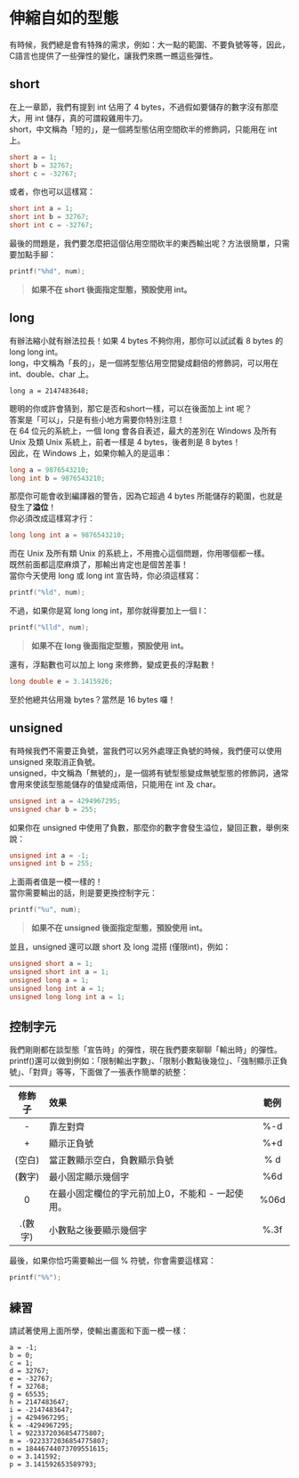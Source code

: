 # 伸縮自如的型態
有時候，我們總是會有特殊的需求，例如：大一點的範圍、不要負號等等，因此，C語言也提供了一些彈性的變化，讓我們來瞧一瞧這些彈性。

## short
在上一章節，我們有提到 int 佔用了 4 bytes，不過假如要儲存的數字沒有那麼大，用 int 儲存，真的可謂殺雞用牛刀。  
short，中文稱為「短的」，是一個將型態佔用空間砍半的修飾詞，只能用在 int 上。  
```c++
short a = 1;
short b = 32767;
short c = -32767;
```
或者，你也可以這樣寫：  
```c++
short int a = 1;
short int b = 32767;
short int c = -32767;
```
最後的問題是，我們要怎麼把這個佔用空間砍半的東西輸出呢？方法很簡單，只需要加點手腳：  
```c++
printf("%hd", num);
```

> **如果不在 short 後面指定型態，預設使用 int。**

## long
有辦法縮小就有辦法拉長！如果 4 bytes 不夠你用，那你可以試試看 8 bytes 的 long long int。  
long，中文稱為「長的」，是一個將型態佔用空間變成翻倍的修飾詞，可以用在 int、double、char 上。     
```
long a = 2147483648;
```
聰明的你或許會猜到，那它是否和short一樣，可以在後面加上 int 呢？  
答案是「可以」，只是有些小地方需要你特別注意！  
在 64 位元的系統上，一個 long 會各自表述，最大的差別在 Windows 及所有 Unix 及類 Unix 系統上，前者一樣是 4 bytes，後者則是 8 bytes！  
因此，在 Windows 上，如果你輸入的是這串：
```c++
long a = 9876543210;
long int b = 9876543210;
```
那麼你可能會收到編譯器的警告，因為它超過 4 bytes 所能儲存的範圍，也就是發生了**溢位**！  
你必須改成這樣寫才行：
```c++
long long int a = 9876543210;
```
而在 Unix 及所有類 Unix 的系統上，不用擔心這個問題，你用哪個都一樣。  
既然前面都這麼麻煩了，那輸出肯定也是個苦差事！  
當你今天使用 long 或 long int 宣告時，你必須這樣寫：
```c++
printf("%ld", num);
```
不過，如果你是寫 long long int，那你就得要加上一個 l：
```c++
printf("%lld", num);
```

> **如果不在 long 後面指定型態，預設使用 int。**

還有，浮點數也可以加上 long 來修飾，變成更長的浮點數！  
```c++
long double e = 3.1415926;
```
至於他總共佔用幾 bytes？當然是 16 bytes 囉！  



## unsigned
有時候我們不需要正負號，當我們可以另外處理正負號的時候，我們便可以使用 unsigned 來取消正負號。  
unsigned，中文稱為「無號的」，是一個將有號型態變成無號型態的修飾詞，通常會用來使該型態能儲存的值變成兩倍，只能用在 int 及 char。  
```c++
unsigned int a = 4294967295;
unsigned char b = 255;
```
如果你在 unsigned 中使用了負數，那麼你的數字會發生溢位，變回正數，舉例來說：  
```c++
unsigned int a = -1;
unsigned int b = 255;
```
上面兩者值是一模一樣的！  
當你需要輸出的話，則是要更換控制字元：  
```c++
printf("%u", num);
```

> **如果不在 unsigned 後面指定型態，預設使用 int。**

並且，unsigned 還可以跟 short 及 long 混搭 (僅限int)，例如：
```c++
unsigned short a = 1;
unsigned short int a = 1;
unsigned long a = 1;
unsigned long int a = 1;
unsigned long long int a = 1;
```

## 控制字元
我們剛剛都在談型態「宣告時」的彈性，現在我們要來聊聊「輸出時」的彈性。  
printf()還可以做到例如：「限制輸出字數」、「限制小數點後幾位」、「強制顯示正負號」、「對齊」等等，下面做了一張表作簡單的統整：  

|  修飾子 |             效果             |    範例    |
|:------:|:-----------------------------|:----------:|
| -      | 靠左對齊                      | %-d        |
| +      | 顯示正負號                    | %+d        |
| (空白)  | 當正數顯示空白，負數顯示負號     | % d        |
| (數字)  | 最小固定顯示幾個字              | %6d        |
| 0      | 在最小固定欄位的字元前加上0，不能和 - 一起使用。| %06d        |
| .(數字) | 小數點之後要顯示幾個字     | %.3f        |

最後，如果你恰巧需要輸出一個 % 符號，你會需要這樣寫：  
```c++
printf("%%");
```

## 練習
請試著使用上面所學，使輸出畫面和下面一模一樣：
```
a = -1;
b = 0;
c = 1;
d = 32767;
e = -32767;
f = 32768;
g = 65535;
h = 2147483647;
i = -2147483647;
j = 4294967295;
k = -4294967295;
l = 9223372036854775807;
m = -9223372036854775807;
n = 18446744073709551615;
o = 3.141592;
p = 3.141592653589793;
```